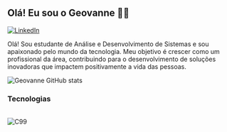 ## Olá! Eu sou o Geovanne ✊🏽

[![LinkedIn](https://img.shields.io/badge/LinkedIn-0077B5?style=for-the-badge&logo=linkedin&logoColor=white)](https://www.linkedin.com/in/geovannesp/)

Olá! Sou estudante de Análise e Desenvolvimento de Sistemas e sou apaixonado pelo mundo da tecnologia. Meu objetivo é crescer como um profissional da área, 
contribuindo para o desenvolvimento de soluções inovadoras que impactem positivamente a vida das pessoas. 

![Geovanne GitHub stats](https://github-readme-stats.vercel.app/api?username=Geo-SP&show_icons=true&theme=dracula)
### Tecnologias
<div style="display: inline_block"><br/>
  <img align="center" alt="C99" src=https://cdn.jsdelivr.net/gh/devicons/devicon/icons/c/c-original.svg" />
</div>


